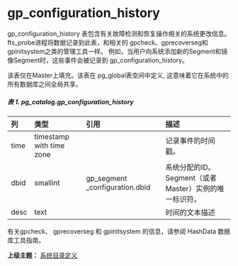 # gp\_configuration\_history

gp\_configuration\_history 表包含有关故障检测和恢复操作相关的系统更改信息。 fts\_probe进程将数据记录到此表，和相关的 gpcheck、gprecoverseg和gpinitsystem之类的管理工具一样。 例如，当用户向系统添加新的Segment和镜像Segment时，这些事件会被记录到 gp\_configuration\_history。

该表仅在Master上填充。该表在 pg\_global表空间中定义, 这意味着它在系统中的所有数据库之间全局共享。

##### 表 1. pg\_catalog.gp\_configuration\_history

| 列 | 类型 | 引用 | 描述 |
| :--- | :--- | :--- | :--- |
| time | timestamp with time zone |  | 记录事件的时间戳。 |
| dbid | smallint | gp\_segment \_configuration.dbid | 系统分配的ID。Segment（或者Master）实例的唯一标识符。 |
| desc | text |  | 时间的文本描述 |

有关gpcheck、 gprecoverseg 和 gpinitsystem 的信息，请参阅 HashData 数据库工具指南。

**上级主题：** [系统目录定义](./README.md)


